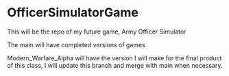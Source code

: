 # OfficerSimulatorGame

This will be the repo of my future game, Army Officer Simulator

The main will have completed versions of games

Modern_Warfare_Alpha will have the version I will make for the final product of this class, I will update this branch and merge with main when necessary.
